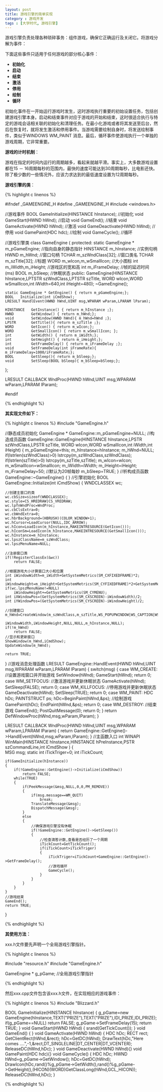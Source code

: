 ```yaml
---
layout: post
title: 游戏引擎的简单实现
category : 游戏开发
tags : [大学时代, 游戏引擎]
---
```



游戏引擎负责处理各种琐碎事务：组件游戏，确保它正确运行及关闭它。将游戏分解为事件：

下面这些事件只适用于任何游戏的部分核心事件：

- **初始化**
- **启动**
- **结束**
- **激活**
- **停用**
- **绘制**
- **循环**
 
初始化事件在一开始运行游戏时发生，这时游戏执行重要的初始设置任务，包括创建游戏引擎本身。启动和结束事件对应于游戏的开始和结束，这时很适合执行与特定的游戏会话相关联的初始化和清理任务。在最小化游戏或者将其发送至后台，然后在恢复时，就将发生激活和停用事件。当游戏需要绘制自身时，将发送绘制事件，类似于WINDOWS WM_PAINT 消息。最后，循环事件使游戏执行一个单独的游戏周期，它非常重要。
 
**游戏的计时机制**：

游戏在指定的时间内运行的周期越多，看起来就越平滑。事实上，大多数游戏设置都在15 － 16周期每秒的范围内，最快的速度可能达到30周期每秒，比电影还快。除了极少数的一些情况外，应该力求达到的最低速度设置为12周期每秒。

**游戏引擎的类**：

{% highlight c linenos %}

#ifndef _GAMEENGINE_H
#define _GAMEENGINE_H
#include <windows.h>

//游戏事件
BOOL GameInitialize(HINSTANCE hInstance);     //初始化
void GameStart(HWND hWnd);                    //启动
void GameEnd();                               //结束
void GameActivate(HWND hWnd);                 //激活
void GameDeactivate(HWND hWnd);               //停用
void GamePaint(HDC hdc);                      //绘制
void GameCycle();                             //循环


//游戏引擎类
class GameEngine
{
protected:
    static GameEngine * m_pGameEngine;        //指向自身的静态指针
    HINSTANCE           m_hInstance;          //实例句柄
    HWND                m_hWnd;               //窗口句柄
    TCHAR               m_szWndClass[32];     //窗口类名
    TCHAR               m_szTitle[32];        //标题
    WORD                m_wIcon,m_wSmallIcon; //大小图标
    int                 m_iWidth,m_iHeight;   //游戏区的宽和高
    int                 m_iFrameDelay;        //帧的延迟时间(ms)
    BOOL                m_bSleep;             //休眠状态
public:
    GameEngine(HINSTANCE hInstance,LPTSTR szWndClass,LPTSTR szTitle,
               WORD wIcon,WORD wSmallIcon,int iWidth=640,int iHeight=480);
    ~GameEngine();

    static GameEngine * GetEngine() { return m_pGameEngine;};
    BOOL   Initialize(int iCmdShow);
    LRESULT HandlEvent(HWND hWnd,UINT msg,WPARAM wParam,LPARAM lParam);
    
    HINSTANCE   GetInstance() { return m_hInstance ;};
    HWND        GetWindow() { return m_hWnd;};
    void        SetWindow(HWND hWnd){ m_hWnd=hWnd ;};
    LPSTR       GetTitle(){ return m_szTitle ;};
    WORD        GetIcon() { return m_wIcon;};
    WORD        GetSmallIcon() { return m_wSmallIcon; };
    int         GetWidth() { return m_iWidth;};
    int         GetHeight() { return m_iHeight;};
    int         GetFrameDelay() { return m_iFrameDelay ;};
    void        SetFrameDelay(int iFrameRate){ m_iFrameDelay=1000/iFrameRate;};
    BOOL        GetSleep(){ return m_bSleep;};
    void        SetSleep(BOOL bSleep){ m_bSleep=bSleep;};

};

LRESULT CALLBACK WndProc(HWND hWnd,UINT msg,WPARAM wParam,LPARAM lParam);

#endif

{% endhighlight %}

**其实现文件如下：**

{% highlight c linenos %}
#include "GameEngine.h"

//静态成员初始化
GameEngine * GameEngine::m_pGameEngine=NULL;
//构造成员函数
GameEngine::GameEngine(HINSTANCE hInstance,LPSTR szWndClass,LPSTR szTitle,
                       WORD wIcon,WORD wSmallIcon,int iWidth,int iHeight)
{
    m_pGameEngine=this;
    m_hInstance=hInstance;
    m_hWnd=NULL;
    if(lstrlen(szWndClass)>0)
        lstrcpy(m_szWndClass,szWndClass);
    if(lstrlen(szTitle)>0)
        lstrcpy(m_szTitle,szTitle);
    m_wIcon=wIcon;
    m_wSmallIcon=wSmallIcon;
    m_iWidth=iWidth;
    m_iHeight=iHeight;
    m_iFrameDelay=50;  //默认为20帧每妙
    m_bSleep=TRUE;
}
//析构成员函数
GameEngine::~GameEngine()
{
}
//引擎初始化
BOOL GameEngine::Initialize(int iCmdShow)
{
    WNDCLASSEX  wc;

    //创建主窗口的类
    wc.cbSize=sizeof(WNDCLASSEX);
    wc.style=CS_HREDRAW|CS_VREDRAW;
    wc.lpfnWndProc=WndProc;
    wc.cbClsExtra=0;
    wc.cbWndExtra=0;
    wc.hbrBackground=(HBRUSH)(COLOR_WINDOW+1);
    wc.hCursor=LoadCursor(NULL,IDC_ARROW);
    wc.hIcon=LoadIcon(m_hInstance,MAKEINTRESOURCE(GetIcon()));
    wc.hIconSm=LoadIcon(m_hInstance,MAKEINTRESOURCE(GetSmallIcon()));
    wc.hInstance=m_hInstance;
    wc.lpszClassName=m_szWndClass;
    wc.lpszMenuName=NULL;

    //注册窗口类
    if(!RegisterClassEx(&wc))
        return FALSE;
    
    //根据游戏大小计算窗口大小和位置
    int iWindowWidth=m_iWidth+GetSystemMetrics(SM_CXFIXEDFRAME)*2;
    int iWindowHeight=m_iHeight+GetSystemMetrics(SM_CYFIXEDFRAME)*2+GetSystemMetrics(SM_CYCAPTION);
    if(wc.lpszMenuName!=NULL)
        iWindowHeight+=GetSystemMetrics(SM_CYMENU);
    int iXWindowPos=(GetSystemMetrics(SM_CXSCREEN)-iWindowWidth)/2;
    int iYWindowPos=(GetSystemMetrics(SM_CYSCREEN)-iWindowHeight)/2;

    //创建窗口
    m_hWnd=CreateWindow(m_szWndClass,m_szTitle,WS_POPUPWINDOW|WS_CAPTION|WS_MINIMIZEBOX,iXWindowPos,iYWindowPos,
                        iWindowWidth,iWindowHeight,NULL,NULL,m_hInstance,NULL);
    if(!m_hWnd)
        return FALSE;
    //显示和更新窗口
    ShowWindow(m_hWnd,iCmdShow);
    UpdateWindow(m_hWnd);
    
    return TRUE;
}
//游戏消息处理函数
LRESULT GameEngine::HandlEvent(HWND hWnd,UINT msg,WPARAM wParam,LPARAM lParam)
{
    switch(msg)
    {
    case WM_CREATE:
        //设置游戏窗口并开始游戏
        SetWindow(hWnd);
        GameStart(hWnd);
        return 0;
    case WM_SETFOCUS:
        //激活游戏并更新休眠状态
        GameActivate(hWnd);
        SetSleep(FALSE);
        return 0;
    case WM_KILLFOCUS:
        //停用游戏并更新休眠状态
        GameDeactivate(hWnd);
        SetSleep(TRUE);
        return 0;
    case WM_PAINT:
        HDC hDc;
        PAINTSTRUCT ps;
        hDc=BeginPaint(hWnd,&ps);
        //绘制游戏
        GamePaint(hDc);
        EndPaint(hWnd,&ps);
        return 0;
    case WM_DESTROY:
        //结束游戏
        GameEnd();
        PostQuitMessage(0);
        return 0;
    }
    return DefWindowProc(hWnd,msg,wParam,lParam);
}


LRESULT CALLBACK WndProc(HWND hWnd,UINT msg,WPARAM wParam,LPARAM lParam)
{
    return GameEngine::GetEngine()->HandlEvent(hWnd,msg,wParam,lParam);
}
//主函数入口
int WINAPI WinMain(HINSTANCE hInstance,HINSTANCE hPreInstance,PSTR szCommandLine,int iCmdShow )
{   
    MSG msg;
    static int  iTickTriger=0;
    int         iTickCount;

    if(GameInitialize(hInstance))
    {
        if(!GameEngine::GetEngine()->Initialize(iCmdShow))
            return FALSE;
        while(TRUE)
        {
            if(PeekMessage(&msg,NULL,0,0,PM_REMOVE))
            {
                if(msg.message==WM_QUIT)
                    break;
                TranslateMessage(&msg);
                DispatchMessage(&msg);
            }
            else
            {   
                //确保游戏引擎没有休眠
                if(!GameEngine::GetEngine()->GetSleep())
                {
                    //检查滴答计数,查看是否经历了一个周期
                    iTickCount=GetTickCount();
                    if(iTickCount>iTickTriger)
                    {
                        iTickTriger=iTickCount+GameEngine::GetEngine()->GetFrameDelay();
                        //游戏循环
                        GameCycle();
                    }
                }
            }
        }
    }
    //游戏结束
    GameEnd();
    return TRUE;
}

{% endhighlight %}
 
**其使用方法：**

xxx.h文件要先声明一个全局游戏引擎指针。

{% highlight c linenos %}

#include "resource.h"
#include "GameEngine.h"

GameEngine * g_pGame; //全局游戏引擎指针

{% endhighlight %}

然后xxx.cpp文件包含该xxx.h文件，在实现相应的游戏事件：

{% highlight c linenos %}
#include "Blizzard.h"

BOOL GameInitialize(HINSTANCE hInstance)
{
    g_pGame=new GameEngine(hInstance,TEXT("PRIZE"),TEXT("PRIZE"),IDI_PRIZE,IDI_PRIZE);
    if(g_pGame==NULL)
        return FALSE;
    g_pGame->SetFrameDelay(15);
    return TRUE;
}
void GameStart(HWND hWnd)
{
    srand(GetTickCount());
}
void GameEnd()
{
}
void GameActivate(HWND hWnd)
{
    HDC hDc;
    RECT rect;
    GetClientRect(hWnd,&rect);
    hDc=GetDC(hWnd);
    DrawText(hDc,"Here comes ....",-1,&rect,DT_SINGLELINE|DT_CENTER|DT_VCENTER);
    ReleaseDC(hWnd,hDc);
}
void GameDeactivate(HWND hWnd){}
void GamePaint(HDC hdc){}
void GameCycle()
{
    HDC hDc;
    HWND hWnd=g_pGame->GetWindow();
    hDc=GetDC(hWnd);
    DrawIcon(hDc,rand()%g_pGame->GetWidth(),rand()%g_pGame->GetHeight(),(HICON)(WORD)GetClassLong(hWnd,GCL_HICON));
    ReleaseDC(hWnd,hDc);
}

{% endhighlight %}

